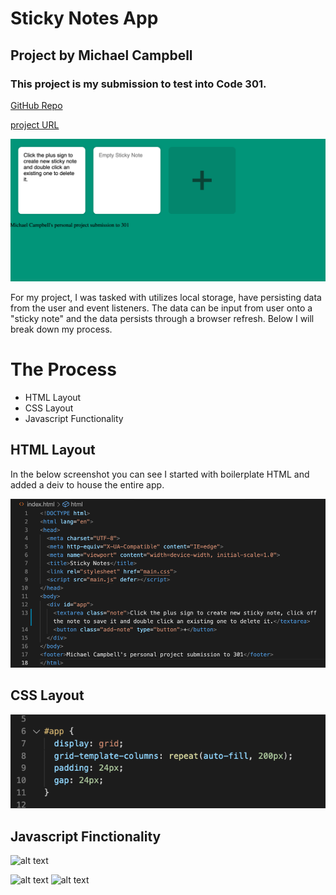 # Sticky Notes App
## Project by Michael Campbell
### This project is my submission to test into Code 301.



[GitHub Repo](https://github.com/MichaelCampbell-on3001/stickynotes)


[project URL](https://michaelcampbell-on3001.github.io/stickynotes/)


![Sticky-Notes-App](Sticky-Notes-App.png)




For my project, I was tasked with utilizes local storage, have persisting data from the user and event listeners. The data can be input from user onto a "sticky note" and the data persists through a browser refresh. Below I will break down my process. 

# The Process

- HTML Layout
- CSS Layout
- Javascript Functionality

## HTML Layout

In the below screenshot you can see I started with boilerplate HTML and added a deiv to house the entire app. 

![HTML-Layout](HTMLLayout.png
)

## CSS Layout

![Grid Layout](APP-CSS-Layout.png)

## Javascript Finctionality

![alt text](image.jpg)


![alt text](image.jpg)
![alt text](image.jpg)



